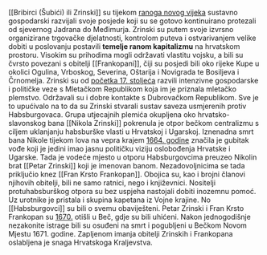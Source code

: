 [[Bribirci (Šubići) ili Zrinski]] su tijekom <u>ranoga novog vijeka</u> sustavno gospodarski razvijali svoje posjede koji su se gotovo kontinuirano protezali od sjevernog Jadrana do Međimurja. Zrinski su putem svoje izvrsno organizirane trgovačke djelatnosti, kontrolom puteva i ostvarivanjem velike dobiti u poslovanju postavili **temelje ranom kapitalizmu** na hrvatskom prostoru. Visokim su prihodima mogli održavati vlastitu vojsku, a bili su čvrsto povezani s obitelji [[Frankopani]], čiji su posjedi bili oko rijeke Kupe u okolici Ogulina, Vrboskog, Severina, Oštarija i Novigrada te Bosiljeva i Črnomelja. Zrinski su od <u>početka 17. stoljeća</u> razvili intenzivne gospodarske i političke veze s Mletačkom Republikom koja im je priznala mletačko plemstvo. Održavali su i dobre kontakte s Dubrovačkom Republikom. Sve je to upućivalo na to da su Zrinski stvarali sustav saveza usmjerenih protiv Habsburgovaca.
Grupa utjecajnih plemića okupljena oko hrvatsko-slavonskog bana [[Nikola Zrinski]] pokrenula je otpor bečkom centralizmu s ciljem uklanjanju habsburške vlasti u Hrvatskoj i Ugarskoj. Iznenadna smrt bana Nikole tijekom lova na vepra krajem <u>1664. godine</u> značila je gubitak vođe koji je jedini imao jasnu političku viziju oslobođenja Hrvatske i Ugarske. Tada je vodeće mjesto u otporu Habsburgovcima preuzeo Nikolin brat [[Petar Zrinski]] koji je imenovan banom. Nezadovoljnicima se tada priključio knez [[Fran Krsto Frankopan]]. Obojica su, kao i brojni članovi njihovih obitelji, bili ne samo ratnici, nego i književnici.
Nositelji protuhabsburškog otpora su bez uspjeha nastojali dobiti inozemnu pomoć. Uz urotnike je pristala i skupina kapetana iz Vojne krajine. No [[Habsburgovci]] su bili o svemu obaviješteni. Petar Zrinski i Fran Krsto Frankopan su <u>1670.</u> otišli u Beč, gdje su bili uhićeni. Nakon jednogodišnje nezakonite istrage bili su osuđeni na smrt i pogubljeni u Bečkom Novom Mjestu 1671. godine. Zapljenom imanja obitelji Zrinskih i Frankopana oslabljena je snaga Hrvatskoga Kraljevstva.
